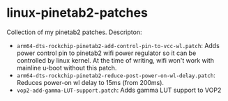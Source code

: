# linux-pinetab2-patches

Collection of my pinetab2 patches. Descripton:
- `arm64-dts-rockchip-pinetab2-add-control-pin-to-vcc-wl.patch`: Adds power control pin to pinetab2 wifi power regulator so it can be controlled by linux kernel. At the time of writing, wifi won't work with mainline u-boot without this patch.
- `arm64-dts-rockchip-pinetab2-reduce-post-power-on-wl-delay.patch`: Reduces power-on wl delay to 15ms (from 200ms).
- `vop2-add-gamma-LUT-support.patch`: Adds gamma LUT support to VOP2
